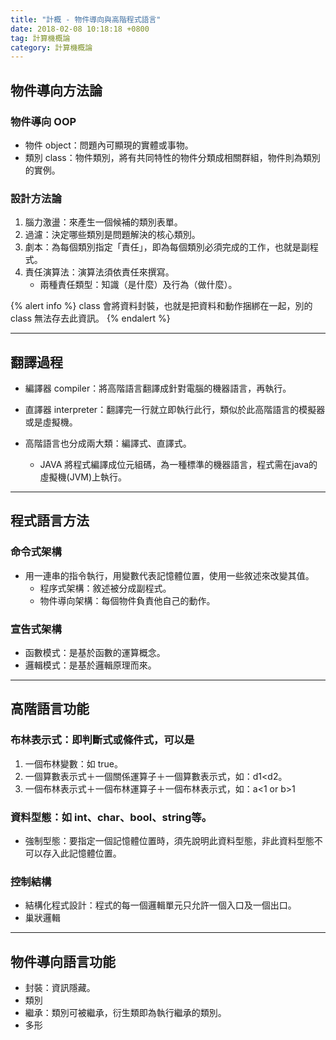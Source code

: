 ```yaml
---
title: "計概 - 物件導向與高階程式語言"
date: 2018-02-08 10:18:18 +0800
tag: 計算機概論
category: 計算機概論
---
```

##  物件導向方法論
### 物件導向 OOP
- 物件 object：問題內可顯現的實體或事物。
- 類別 class：物件類別，將有共同特性的物件分類成相關群組，物件則為類別的實例。

### 設計方法論
1. 腦力激盪：來產生一個候補的類別表單。
2. 過濾：決定哪些類別是問題解決的核心類別。
3. 劇本：為每個類別指定「責任」，即為每個類別必須完成的工作，也就是副程式。
4. 責任演算法：演算法須依責任來撰寫。
	- 兩種責任類型：知識（是什麼）及行為（做什麼）。

{% alert info %}
class 會將資料封裝，也就是把資料和動作捆綁在一起，別的 class 無法存去此資訊。
{% endalert %}

---
##  翻譯過程
- 編譯器 compiler：將高階語言翻譯成針對電腦的機器語言，再執行。
- 直譯器 interpreter：翻譯完一行就立即執行此行，類似於此高階語言的模擬器或是虛擬機。

- 高階語言也分成兩大類：編譯式、直譯式。
	- JAVA 將程式編譯成位元組碼，為一種標準的機器語言，程式需在java的虛擬機(JVM)上執行。

---
##  程式語言方法
### 命令式架構
- 用一連串的指令執行，用變數代表記憶體位置，使用一些敘述來改變其值。
	- 程序式架構：敘述被分成副程式。
	- 物件導向架構：每個物件負責他自己的動作。

### 宣告式架構
- 函數模式：是基於函數的運算概念。
- 邏輯模式：是基於邏輯原理而來。

---
##  高階語言功能
### 布林表示式：即判斷式或條件式，可以是
1. 一個布林變數：如 true。
2. 一個算數表示式＋一個關係運算子＋一個算數表示式，如：d1<d2。
3. 一個布林表示式＋一個布林運算子＋一個布林表示式，如：a<1 or b>1

### 資料型態：如 int、char、bool、string等。
- 強制型態：要指定一個記憶體位置時，須先說明此資料型態，非此資料型態不可以存入此記憶體位置。

### 控制結構
- 結構化程式設計：程式的每一個邏輯單元只允許一個入口及一個出口。
- 巢狀邏輯

---
##  物件導向語言功能
- 封裝：資訊隱藏。
- 類別
- 繼承：類別可被繼承，衍生類即為執行繼承的類別。
- 多形